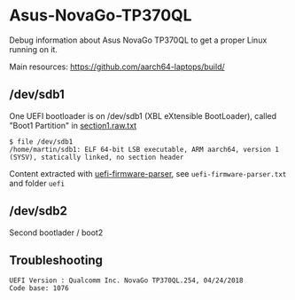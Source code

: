 # Asus-NovaGo-TP370QL

Debug information about Asus NovaGo TP370QL to get a proper Linux running on it.

Main resources: <https://github.com/aarch64-laptops/build/>

## /dev/sdb1

One UEFI bootloader is on /dev/sdb1 (XBL eXtensible BootLoader), called "Boot1 Partition" in [section1.raw.txt](https://github.com/monperrus/Asus-NovaGo-TP370QL/tree/master/uefi//volume-520912/file-9e21fd93-9c72-4c15-8c4b-e77f1db2d792/section0/section1/volume-ee4e5898-3914-4259-9d6e-dc7bd79403cf/file-a1e235de-e825-4591-9623-c43175811826/section1.raw.txt)

```
$ file /dev/sdb1
/home/martin/sdb1: ELF 64-bit LSB executable, ARM aarch64, version 1 (SYSV), statically linked, no section header
```

Content extracted with [uefi-firmware-parser](https://github.com/theopolis/uefi-firmware-parser), see `uefi-firmware-parser.txt` and folder `uefi`

## /dev/sdb2

Second bootlader / boot2


## Troubleshooting

```
UEFI Version : Qualcomm Inc. NovaGo TP370QL.254, 04/24/2018
Code base: 1076
```

